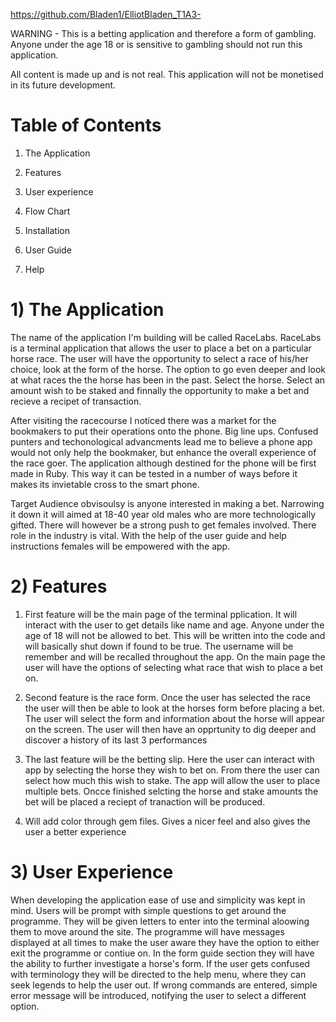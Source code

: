 https://github.com/Bladen1/ElliotBladen_T1A3-

WARNING - This is a betting application and therefore a form of gambling. Anyone under the age 18 or is sensitive to gambling should not run this application. 

All content is made up and is not real. This application will not be monetised in its future development.

# Table of Contents

1) The Application 

2) Features

3) User experience

4) Flow Chart 

6) Installation

7) User Guide

8) Help


# 1) The Application

The name of the application I'm building will be called RaceLabs. RaceLabs is a terminal application that allows the user to place a bet on a particular horse race. The user will have the opportunity to select a race of his/her choice, look at the form of the horse. The option to go even deeper and look at what races the the horse has been in the past. Select the horse. Select an amount wish to be staked and finnally the opportunity to make a bet and recieve a recipet of transaction.

After visiting the racecourse I noticed there was a market for the bookmakers to put their operations onto the phone. Big line ups. Confused punters and techonological advancments lead me to believe a phone app would not only help the bookmaker, but enhance the overall experience of the race goer. The application although destined for the phone will be first made in Ruby. This way it can be tested in a number of ways before it makes its invietable cross to the smart phone.

Target Audience obvisoulsy is anyone interested in making a bet. Narrowing it down it will aimed at 18-40 year old males who are more technologically gifted. There will however be a strong push to get females involved. There role in the industry is vital. With the help of the user guide and help instructions females will be empowered with the app. 

# 2) Features

1) First feature will be the main page of the terminal pplication. It will interact with the user to get details like name and age. Anyone under the age of 18 will not be allowed to bet. This will be written into the code and will basically shut down if found to be true. The username will be remember and will be recalled throughout the app. On the main page the user will have the options of selecting what race that wish to place a bet on.

2) Second feature is the race form. Once the user has selected the race the user will then be able to look at the horses form before placing a bet. The user will select the form and information about the horse will appear on the screen. The user will then have an opprtunity to dig deeper and discover a history of its last 3 performances

3) The last feature will be the betting slip. Here the user can interact with app by selecting the horse they wish to bet on. From there the user can select how much this wish to stake. 
The app will allow the user to place multiple bets. Oncce finished selcting the horse and stake amounts the bet will be placed a reciept of tranaction will be produced.

4) Will add color through gem files. Gives a nicer feel and also gives the user a better experience

# 3) User Experience

When developing the application ease of use and simplicity was kept in mind. Users will be prompt with simple questions to get around the programme. They will be given letters to enter into the terminal aloowing them to move around the site. The programme will have messages displayed at all times to make the user aware they have the option to either exit the programme or contiue on. In the form guide section they will have the ability to further investigate a horse's form. If the user gets confused with terminology they will be directed to the help menu, where they can seek legends to help the user out. If wrong commands are entered, simple error message will be introduced, notifying the user to select a different option.


